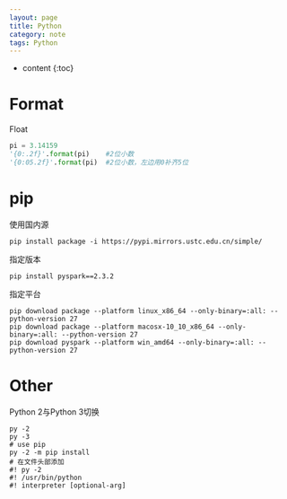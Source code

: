 ```yaml
---
layout: page
title: Python
category: note
tags: Python
---
```


* content
{:toc}

# Format

Float

```python
pi = 3.14159
'{0:.2f}'.format(pi)	#2位小数
'{0:05.2f}'.format(pi)	#2位小数，左边用0补齐5位
```

# pip

使用国内源

``` shell
pip install package -i https://pypi.mirrors.ustc.edu.cn/simple/
```

指定版本

``` shell
pip install pyspark==2.3.2
```

指定平台

``` shell
pip download package --platform linux_x86_64 --only-binary=:all: --python-version 27
pip download package --platform macosx-10_10_x86_64 --only-binary=:all: --python-version 27
pip download pyspark --platform win_amd64 --only-binary=:all: --python-version 27
```

# Other

Python 2与Python 3切换

```
py -2
py -3
# use pip
py -2 -m pip install
# 在文件头部添加
#! py -2
#! /usr/bin/python
#! interpreter [optional-arg]
```
